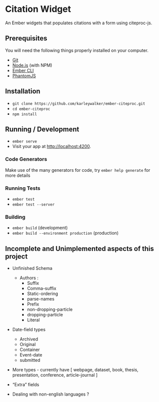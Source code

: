 # Citation Widget

An Ember widgets that populates citations with a form using citeproc-js.

## Prerequisites

You will need the following things properly installed on your computer.

* [Git](https://git-scm.com/)
* [Node.js](https://nodejs.org/) (with NPM)
* [Ember CLI](https://ember-cli.com/)
* [PhantomJS](http://phantomjs.org/)

## Installation

* `git clone https://github.com/karleywalker/ember-citeproc.git`
* `cd ember-citeproc`
* `npm install`

## Running / Development

* `ember serve`
* Visit your app at [http://localhost:4200](http://localhost:4200).

### Code Generators

Make use of the many generators for code, try `ember help generate` for more details

### Running Tests

* `ember test`
* `ember test --server`

### Building

* `ember build` (development)
* `ember build --environment production` (production)

## Incomplete and Unimplemented aspects of this project
* Unfinished Schema
  * Authors :
    * Suffix
    * Comma-suffix
    * Static-ordering
    * parse-names
    * Prefix
    * non-dropping-particle
    * dropping-particle
    * Literal

* Date-field types
  * Archived
  * Original
  * Container
  * Event-date
  * submitted
  
* More types - currently have [ webpage, dataset, book, thesis, presentation, conference, article-journal ]
* “Extra” fields
* Dealing with non-english languages ?


